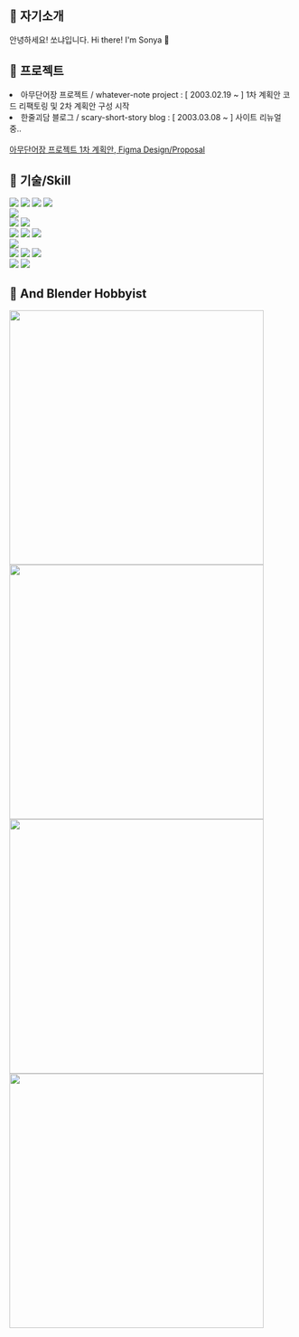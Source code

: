 <div>
<h2>🌱 자기소개</h2>
    
<p>안녕하세요! 쏘냐입니다. Hi there! I'm Sonya 👋</p>



<h2>🌱 프로젝트</h2>

<li>아무단어장 프로젝트 / whatever-note project : [ 2003.02.19 ~ ] 1차 계획안 코드 리팩토링 및 2차 계획안 구성 시작</li>

<li>한줄괴담 블로그 / scary-short-story blog : [ 2003.03.08 ~ ] 사이트 리뉴얼 중..</li>
</br>
<a href="https://www.figma.com/file/gQJB7CsB38FuJV2NIfd5vd/%EC%95%84%EB%AC%B4%EB%8B%A8%EC%96%B4%EC%9E%A5%2C-%EC%8F%98%EB%83%90%26%EB%82%98%EB%8B%A8-%ED%94%84%EB%A1%9C%EC%A0%9D%ED%8A%B8-_-%EB%94%94%EC%9E%90%EC%9D%B8" target="_blank">아무단어장 프로젝트 1차 계획안, Figma Design/Proposal</a>

    
    
<h2>🌱 기술/Skill</h2>

<div>
<img src="https://img.shields.io/badge/html5-E34F26?style=for-the-badge&logo=html5&logoColor=white"> 
<img src="https://img.shields.io/badge/css-1572B6?style=for-the-badge&logo=css3&logoColor=white"> 
<img src="https://img.shields.io/badge/javascript-F7DF1E?style=for-the-badge&logo=javascript&logoColor=black">
<img src="https://img.shields.io/badge/TypeScript-007ACC?style=for-the-badge&logo=typescript&logoColor=white">

</div>
<div>
<img src="https://img.shields.io/badge/Python-3776AB?style=for-the-badge&logo=python&logoColor=white">
</div>
<div>
<img src="https://img.shields.io/badge/Sass-CC6699?style=for-the-badge&logo=sass&logoColor=white">
<img src="https://img.shields.io/badge/Tailwind_CSS-38B2AC?style=for-the-badge&logo=tailwind-css&logoColor=white">
</div>
<div>
<img src="https://img.shields.io/badge/React-20232A?style=for-the-badge&logo=react&logoColor=61DAFB">
<img src="https://img.shields.io/badge/React_Native-20232A?style=for-the-badge&logo=react&logoColor=61DAFB">
<img src="https://img.shields.io/badge/React_Router-CA4245?style=for-the-badge&logo=react-router&logoColor=white">
</div>
<div>
<img src="https://img.shields.io/badge/Vue.js-35495E?style=for-the-badge&logo=vue.js&logoColor=4FC08D"> 
</div>
<div>
<img src="https://img.shields.io/badge/node.js-339933?style=for-the-badge&logo=Node.js&logoColor=white">
<img src="https://img.shields.io/badge/mongoDB-47A248?style=for-the-badge&logo=MongoDB&logoColor=white">
<img src="https://img.shields.io/badge/Netlify-00C7B7?style=for-the-badge&logo=netlify&logoColor=white">
</div>
<div>
<img src="https://img.shields.io/badge/blender-%23F5792A.svg?style=for-the-badge&logo=blender&logoColor=white">
<img src="https://img.shields.io/badge/Figma-F24E1E?style=for-the-badge&logo=figma&logoColor=white">


</div>
  

<h2>🌱 And Blender Hobbyist</h2>

<img src="https://user-images.githubusercontent.com/66970178/196879400-b5281566-3a83-4bbf-b135-54b16e1b8eca.jpg" width="450"/>
</br>
<img src="https://user-images.githubusercontent.com/66970178/196880162-ee097892-83d6-4ab4-a79f-b657b983489e.jpeg" width="450"/>
</br>
<img src="https://user-images.githubusercontent.com/66970178/196879404-948108f6-64ed-4802-8469-029c8d305159.jpg" width="450"/>
</br>
<img src="https://user-images.githubusercontent.com/66970178/196879480-21849ec3-efbd-4ada-98de-ce1e697fbb68.jpeg" width="450"/>


</div>
